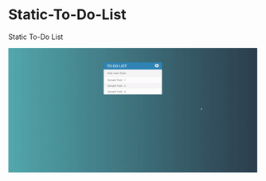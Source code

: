 # Static-To-Do-List
Static To-Do List

<img src="demoGIF.gif?raw=true" width="500px" height="250px">

